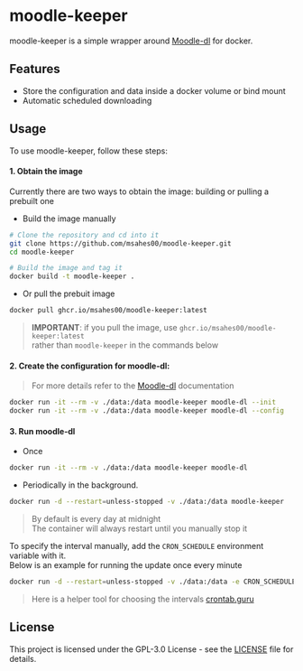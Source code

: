 # moodle-keeper
moodle-keeper is a simple wrapper around [Moodle-dl](https://github.com/C0D3D3V/Moodle-DL) for docker.

## Features
- Store the configuration and data inside a docker volume or bind mount
- Automatic scheduled downloading

## Usage
To use moodle-keeper, follow these steps:

#### 1. Obtain the image
Currently there are two ways to obtain the image: building or pulling a prebuilt one
* Build the image manually

```sh
# Clone the repository and cd into it
git clone https://github.com/msahes00/moodle-keeper.git
cd moodle-keeper

# Build the image and tag it
docker build -t moodle-keeper .
```
* Or pull the prebuit image
```sh
docker pull ghcr.io/msahes00/moodle-keeper:latest
```
> **IMPORTANT**: if you pull the image, use `ghcr.io/msahes00/moodle-keeper:latest`  
> rather than `moodle-keeper` in the commands below

#### 2. Create the configuration for moodle-dl:
> For more details refer to the [Moodle-dl](https://github.com/C0D3D3V/Moodle-DL#readme) documentation
```sh
docker run -it --rm -v ./data:/data moodle-keeper moodle-dl --init
docker run -it --rm -v ./data:/data moodle-keeper moodle-dl --config
```

#### 3. Run moodle-dl
	
* Once
```sh
docker run -it --rm -v ./data:/data moodle-keeper moodle-dl
```

* Periodically in the background.
```sh
docker run -d --restart=unless-stopped -v ./data:/data moodle-keeper
```
> By default is every day at midnight  
> The container will always restart until you manually stop it

To specify the interval manually, add the `CRON_SCHEDULE` environment variable with it.  
Below is an example for running the update once every minute
```sh
docker run -d --restart=unless-stopped -v ./data:/data -e CRON_SCHEDULE="* * * * *" moodle-keeper
```
> Here is a helper tool for choosing the intervals [crontab.guru](https://crontab.guru/)

## License
This project is licensed under the GPL-3.0 License - see the [LICENSE](LICENSE) file for details.